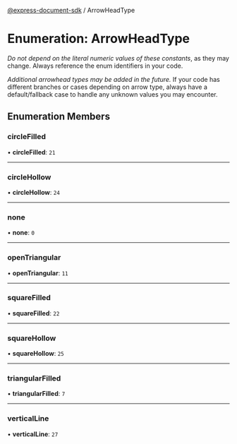 [@express-document-sdk](../overview.md) / ArrowHeadType
# Enumeration: ArrowHeadType

<InlineAlert slots="text" variant="warning"/>

*Do not depend on the literal numeric values of these constants*, as they may change. Always reference the enum identifiers in your code.

<InlineAlert slots="text" variant="warning"/>

*Additional arrowhead types may be added in the future.* If your code has different branches or cases depending on arrow type,
always have a default/fallback case to handle any unknown values you may encounter.

## Enumeration Members

### circleFilled

• **circleFilled**: `21`

---

### circleHollow

• **circleHollow**: `24`

---

### none

• **none**: `0`

---

### openTriangular

• **openTriangular**: `11`

---

### squareFilled

• **squareFilled**: `22`

---

### squareHollow

• **squareHollow**: `25`

---

### triangularFilled

• **triangularFilled**: `7`

---

### verticalLine

• **verticalLine**: `27`
